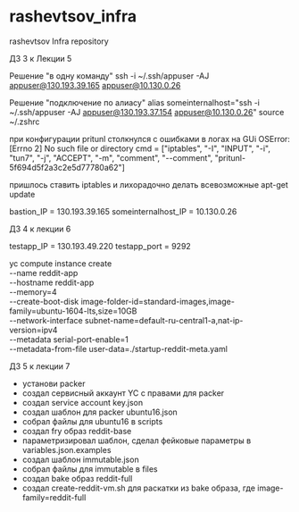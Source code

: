 # rashevtsov_infra
rashevtsov Infra repository

ДЗ 3 к Лекции 5

Решение "в одну команду"
ssh -i ~/.ssh/appuser -AJ appuser@130.193.39.165 appuser@10.130.0.26

Решение "подключение по алиасу"
alias someinternalhost="ssh -i ~/.ssh/appuser -AJ appuser@130.193.37.154 appuser@10.130.0.26"
source ~/.zshrc

при конфигурации pritunl столкнулся с ошибками в логах на GUi
OSError: [Errno 2] No such file or directory
  cmd = ["iptables", "-I", "INPUT", "-i", "tun7", "-j", "ACCEPT", "-m", "comment", "--comment", "pritunl-5f694d5f2a3c2e5d77780a62"]

пришлось ставить iptables и лихорадочно делать всевозможные apt-get update

bastion_IP = 130.193.39.165
someinternalhost_IP = 10.130.0.26

ДЗ 4 к лекции 6

testapp_IP = 130.193.49.220
testapp_port = 9292

yc compute instance create \
  --name reddit-app \
  --hostname reddit-app \
  --memory=4 \
  --create-boot-disk image-folder-id=standard-images,image-family=ubuntu-1604-lts,size=10GB \
  --network-interface subnet-name=default-ru-central1-a,nat-ip-version=ipv4 \
  --metadata serial-port-enable=1 \
  --metadata-from-file user-data=./startup-reddit-meta.yaml

ДЗ 5 к лекции 7
 - установи packer
 - создал сервисный аккаунт YC c правами для packer
 - создал service account key.json
 - создал шаблон для packer ubuntu16.json
 - собрал файлы для ubuntu16 в scripts
 - создал fry образ reddit-base
 - параметризировал шаблон, сделал фейковые параметры в variables.json.examples
 - создал шаблон immutable.json
 - собрал файлы для immutable в files
 - создал bake образ reddit-full
 - создал create-reddit-vm.sh для раскатки из bake образа, где image-family=reddit-full
